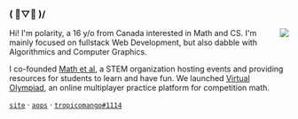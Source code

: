 ### ( ﾟ▽ﾟ )/

<img align="right" src="https://github-readme-stats.vercel.app/api?username=polarr&show_icons=true&text_color=718096&bg_color=00000000&hide_title=true&hide_border=true&count_private=false&include_all_commits=true" />

<div align="left">
Hi! I'm polarity, a 16 y/o from Canada interested in Math and CS.
I'm mainly focused on fullstack Web Development, but also dabble with Algorithmics and Computer Graphics.


I co-founded [Math et al](https://mathetal.netlify.app), a STEM organization hosting events and providing resources for students to learn and have fun. We launched [Virtual Olympiad](https://github.com/polarr/virtual-olympiad), an online multiplayer practice platform for competition math. 

[`site`](https://polarr.github.io) · [`aops`](https://artofproblemsolving.com/community/user/polarity) ·  [`tropicomango#1114`](https://discord.com) 
</div>
<!-- Credit to https://github.com/aidenybai for the README format -->
